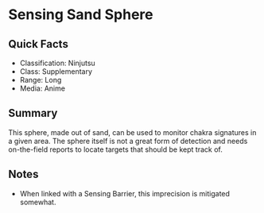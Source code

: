 # Sensing Sand Sphere

## Quick Facts
- Classification: Ninjutsu
- Class: Supplementary
- Range: Long
- Media: Anime

## Summary
This sphere, made out of sand, can be used to monitor chakra signatures in a given area. The sphere itself is not a great form of detection and needs on-the-field reports to locate targets that should be kept track of.

## Notes
- When linked with a Sensing Barrier, this imprecision is mitigated somewhat.
